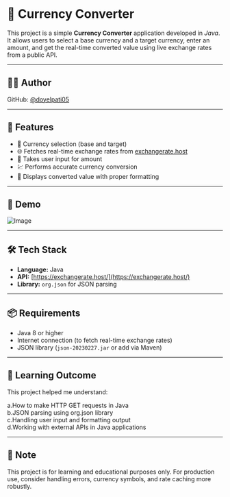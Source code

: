 # 💱 Currency Converter 

This project is a simple **Currency Converter** application developed in *Java*. It allows users to select a base currency and a target currency, enter an amount, and get the real-time converted value using live exchange rates from a public API.

---
## 👩‍💻 Author
GitHub: [@doyelpati05](https://github.com/doyelpati05)

---

## 🚀 Features

- 🔁 Currency selection (base and target)
- 🌐 Fetches real-time exchange rates from [exchangerate.host](https://exchangerate.host/)
- 🔢 Takes user input for amount
- 💹 Performs accurate currency conversion
- 💬 Displays converted value with proper formatting

---

## 📸 Demo


![Image](https://github.com/user-attachments/assets/e13cf525-74be-4e0f-8194-ddad41c3a744)

---

## 🛠️ Tech Stack

- **Language:** Java
- **API:** [https://exchangerate.host/](https://exchangerate.host/)
- **Library:** `org.json` for JSON parsing

---

## 📦 Requirements

- Java 8 or higher
- Internet connection (to fetch real-time exchange rates)
- JSON library (`json-20230227.jar` or add via Maven)

---

## 🧠 Learning Outcome
This project helped me understand:

a.How to make HTTP GET requests in Java<br>
b.JSON parsing using org.json library<br>
c.Handling user input and formatting output<br>
d.Working with external APIs in Java applications<br>

---
## 📌 Note
This project is for learning and educational purposes only. For production use, consider handling errors, currency symbols, and rate caching more robustly.



